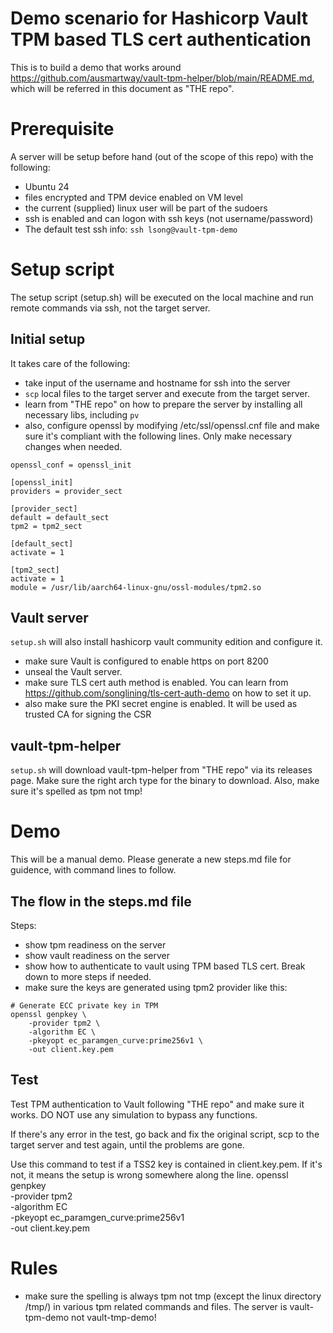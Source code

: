 # Demo scenario for Hashicorp Vault TPM based TLS cert authentication
This is to build a demo that works around https://github.com/ausmartway/vault-tpm-helper/blob/main/README.md, which will be referred in this document as "THE repo".

# Prerequisite
A server will be setup before hand (out of the scope of this repo) with the following:
- Ubuntu 24
- files encrypted and TPM device enabled on VM level
- the current (supplied) linux user will be part of the sudoers
- ssh is enabled and can logon with ssh keys (not username/password)
- The default test ssh info: `ssh lsong@vault-tpm-demo`

# Setup script
The setup script (setup.sh) will be executed on the local machine and run remote commands via ssh, not the target server.

## Initial setup
It takes care of the following:
- take input of the username and hostname for ssh into the server
- `scp` local files to the target server and execute from the target server.
- learn from "THE repo" on how to prepare the server by installing all necessary libs, including `pv`
- also, configure openssl by modifying /etc/ssl/openssl.cnf file and make sure it's compliant with the following lines.  Only make necessary changes when needed. 
```
openssl_conf = openssl_init

[openssl_init]
providers = provider_sect

[provider_sect]
default = default_sect
tpm2 = tpm2_sect

[default_sect]
activate = 1

[tpm2_sect]
activate = 1
module = /usr/lib/aarch64-linux-gnu/ossl-modules/tpm2.so
```

## Vault server
`setup.sh` will also install hashicorp vault community edition and configure it.
- make sure Vault is configured to enable https on port 8200
- unseal the Vault server.
- make sure TLS cert auth method is enabled. You can learn from https://github.com/songlining/tls-cert-auth-demo on how to set it up.
- also make sure the PKI secret engine is enabled.  It will be used as trusted CA for signing the CSR

## vault-tpm-helper
`setup.sh` will download vault-tpm-helper from "THE repo" via its releases page. Make sure the right arch type for the binary to download. Also, make sure it's spelled as tpm not tmp!

# Demo
This will be a manual demo.  Please generate a new steps.md file for guidence, with command lines to follow.

## The flow in the steps.md file
Steps:
- show tpm readiness on the server
- show vault readiness on the server
- show how to authenticate to vault using TPM based TLS cert.  Break down to more steps if needed. 
- make sure the keys are generated using tpm2 provider like this:
```
# Generate ECC private key in TPM
openssl genpkey \
    -provider tpm2 \
    -algorithm EC \
    -pkeyopt ec_paramgen_curve:prime256v1 \
    -out client.key.pem
```

## Test
Test TPM authentication to Vault following "THE repo" and make sure it works.  DO NOT use any simulation to bypass any functions.

If there's any error in the test, go back and fix the original script, scp to the target server and test again, until the problems are gone.

Use this command to test if a TSS2 key is contained in client.key.pem.  If it's not, it means the setup is wrong somewhere along the line.
openssl genpkey \
    -provider tpm2 \
    -algorithm EC \
    -pkeyopt ec_paramgen_curve:prime256v1 \
    -out client.key.pem

# Rules
- make sure the spelling is always tpm not tmp (except the linux directory /tmp/) in various tpm related commands and files.  The server is vault-tpm-demo not vault-tmp-demo!